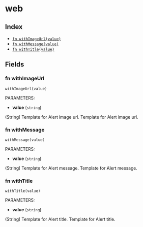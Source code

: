 # web



## Index

* [`fn withImageUrl(value)`](#fn-withimageurl)
* [`fn withMessage(value)`](#fn-withmessage)
* [`fn withTitle(value)`](#fn-withtitle)

## Fields

### fn withImageUrl

```jsonnet
withImageUrl(value)
```

PARAMETERS:

* **value** (`string`)

(String) Template for Alert image url.
Template for Alert image url.
### fn withMessage

```jsonnet
withMessage(value)
```

PARAMETERS:

* **value** (`string`)

(String) Template for Alert message.
Template for Alert message.
### fn withTitle

```jsonnet
withTitle(value)
```

PARAMETERS:

* **value** (`string`)

(String) Template for Alert title.
Template for Alert title.